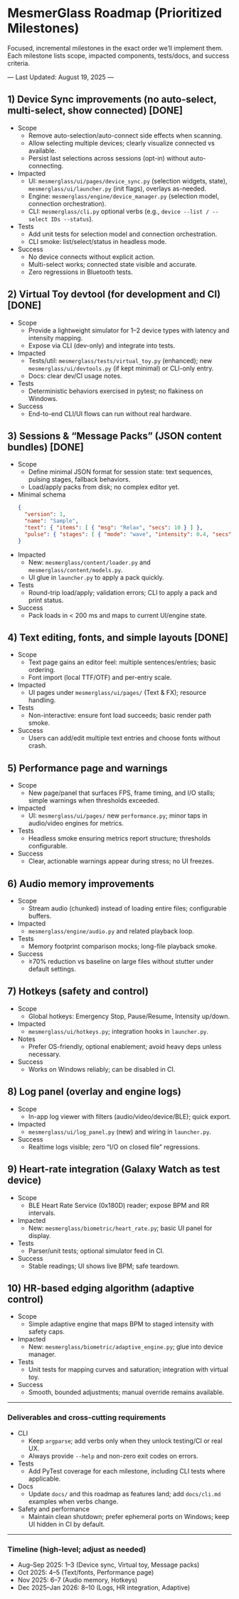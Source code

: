 # MesmerGlass Roadmap (Prioritized Milestones)

Focused, incremental milestones in the exact order we’ll implement them. Each milestone lists scope, impacted components, tests/docs, and success criteria.

— Last Updated: August 19, 2025 —

## 1) Device Sync improvements (no auto-select, multi-select, show connected) [DONE]

- Scope
  - Remove auto-selection/auto-connect side effects when scanning.
  - Allow selecting multiple devices; clearly visualize connected vs available.
  - Persist last selections across sessions (opt-in) without auto-connecting.
- Impacted
  - UI: `mesmerglass/ui/pages/device_sync.py` (selection widgets, state), `mesmerglass/ui/launcher.py` (init flags), overlays as-needed.
  - Engine: `mesmerglass/engine/device_manager.py` (selection model, connection orchestration).
  - CLI: `mesmerglass/cli.py` optional verbs (e.g., `device --list / --select IDs --status`).
- Tests
  - Add unit tests for selection model and connection orchestration.
  - CLI smoke: list/select/status in headless mode.
- Success
  - No device connects without explicit action.
  - Multi-select works; connected state visible and accurate.
  - Zero regressions in Bluetooth tests.

## 2) Virtual Toy devtool (for development and CI) [DONE]

- Scope
  - Provide a lightweight simulator for 1–2 device types with latency and intensity mapping.
  - Expose via CLI (dev-only) and integrate into tests.
- Impacted
  - Tests/util: `mesmerglass/tests/virtual_toy.py` (enhanced); new `mesmerglass/ui/devtools.py` (if kept minimal) or CLI-only entry.
  - Docs: clear dev/CI usage notes.
- Tests
  - Deterministic behaviors exercised in pytest; no flakiness on Windows.
- Success
  - End-to-end CLI/UI flows can run without real hardware.

## 3) Sessions & “Message Packs” (JSON content bundles) [DONE]

- Scope
  - Define minimal JSON format for session state: text sequences, pulsing stages, fallback behaviors.
  - Load/apply packs from disk; no complex editor yet.
- Minimal schema
  ```json
  {
    "version": 1,
    "name": "Sample",
    "text": { "items": [ { "msg": "Relax", "secs": 10 } ] },
    "pulse": { "stages": [ { "mode": "wave", "intensity": 0.4, "secs": 20 } ], "fallback": "idle" }
  }
  ```
- Impacted
  - New: `mesmerglass/content/loader.py` and `mesmerglass/content/models.py`.
  - UI glue in `launcher.py` to apply a pack quickly.
- Tests
  - Round-trip load/apply; validation errors; CLI to apply a pack and print status.
- Success
  - Pack loads in < 200 ms and maps to current UI/engine state.

## 4) Text editing, fonts, and simple layouts [DONE]

- Scope
  - Text page gains an editor feel: multiple sentences/entries; basic ordering.
  - Font import (local TTF/OTF) and per-entry scale.
- Impacted
  - UI pages under `mesmerglass/ui/pages/` (Text & FX); resource handling.
- Tests
  - Non-interactive: ensure font load succeeds; basic render path smoke.
- Success
  - Users can add/edit multiple text entries and choose fonts without crash.

## 5) Performance page and warnings

- Scope
  - New page/panel that surfaces FPS, frame timing, and I/O stalls; simple warnings when thresholds exceeded.
- Impacted
  - UI: `mesmerglass/ui/pages/` new `performance.py`; minor taps in audio/video engines for metrics.
- Tests
  - Headless smoke ensuring metrics report structure; thresholds configurable.
- Success
  - Clear, actionable warnings appear during stress; no UI freezes.

## 6) Audio memory improvements

- Scope
  - Stream audio (chunked) instead of loading entire files; configurable buffers.
- Impacted
  - `mesmerglass/engine/audio.py` and related playback loop.
- Tests
  - Memory footprint comparison mocks; long-file playback smoke.
- Success
  - ≥70% reduction vs baseline on large files without stutter under default settings.

## 7) Hotkeys (safety and control)

- Scope
  - Global hotkeys: Emergency Stop, Pause/Resume, Intensity up/down.
- Impacted
  - `mesmerglass/ui/hotkeys.py`; integration hooks in `launcher.py`.
- Notes
  - Prefer OS-friendly, optional enablement; avoid heavy deps unless necessary.
- Success
  - Works on Windows reliably; can be disabled in CI.

## 8) Log panel (overlay and engine logs)

- Scope
  - In-app log viewer with filters (audio/video/device/BLE); quick export.
- Impacted
  - `mesmerglass/ui/log_panel.py` (new) and wiring in `launcher.py`.
- Success
  - Realtime logs visible; zero “I/O on closed file” regressions.

## 9) Heart-rate integration (Galaxy Watch as test device)

- Scope
  - BLE Heart Rate Service (0x180D) reader; expose BPM and RR intervals.
- Impacted
  - New: `mesmerglass/biometric/heart_rate.py`; basic UI panel for display.
- Tests
  - Parser/unit tests; optional simulator feed in CI.
- Success
  - Stable readings; UI shows live BPM; safe teardown.

## 10) HR-based edging algorithm (adaptive control)

- Scope
  - Simple adaptive engine that maps BPM to staged intensity with safety caps.
- Impacted
  - New: `mesmerglass/biometric/adaptive_engine.py`; glue into device manager.
- Tests
  - Unit tests for mapping curves and saturation; integration with virtual toy.
- Success
  - Smooth, bounded adjustments; manual override remains available.

---

### Deliverables and cross-cutting requirements

- CLI
  - Keep `argparse`; add verbs only when they unlock testing/CI or real UX.
  - Always provide `--help` and non-zero exit codes on errors.
- Tests
  - Add PyTest coverage for each milestone, including CLI tests where applicable.
- Docs
  - Update `docs/` and this roadmap as features land; add `docs/cli.md` examples when verbs change.
- Safety and performance
  - Maintain clean shutdown; prefer ephemeral ports on Windows; keep UI hidden in CI by default.

---

### Timeline (high-level; adjust as needed)

- Aug–Sep 2025: 1–3 (Device sync, Virtual toy, Message packs)
- Oct 2025: 4–5 (Text/fonts, Performance page)
- Nov 2025: 6–7 (Audio memory, Hotkeys)
- Dec 2025–Jan 2026: 8–10 (Logs, HR integration, Adaptive)
